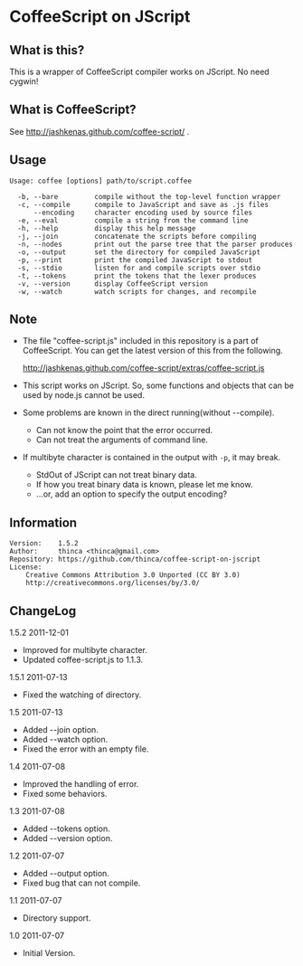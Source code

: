 # CoffeeScript on JScript

## What is this?

This is a wrapper of CoffeeScript compiler works on JScript.
No need cygwin!

## What is CoffeeScript?

See http://jashkenas.github.com/coffee-script/ .

## Usage

    Usage: coffee [options] path/to/script.coffee

      -b, --bare         compile without the top-level function wrapper
      -c, --compile      compile to JavaScript and save as .js files
          --encoding     character encoding used by source files
      -e, --eval         compile a string from the command line
      -h, --help         display this help message
      -j, --join         concatenate the scripts before compiling
      -n, --nodes        print out the parse tree that the parser produces
      -o, --output       set the directory for compiled JavaScript
      -p, --print        print the compiled JavaScript to stdout
      -s, --stdio        listen for and compile scripts over stdio
      -t, --tokens       print the tokens that the lexer produces
      -v, --version      display CoffeeScript version
      -w, --watch        watch scripts for changes, and recompile

## Note

- The file "coffee-script.js" included in this repository is a part of CoffeeScript.
  You can get the latest version of this from the following.

  http://jashkenas.github.com/coffee-script/extras/coffee-script.js

- This script works on JScript. So, some functions and objects that can be used by node.js cannot be used.

- Some problems are known in the direct running(without --compile).
  - Can not know the point that the error occurred.
  - Can not treat the arguments of command line.

- If multibyte character is contained in the output with `-p`, it may break.
  - StdOut of JScript can not treat binary data.
  - If how you treat binary data is known, please let me know.
  - ...or, add an option to specify the output encoding?

## Information

    Version:    1.5.2
    Author:     thinca <thinca@gmail.com>
    Repository: https://github.com/thinca/coffee-script-on-jscript
    License:
        Creative Commons Attribution 3.0 Unported (CC BY 3.0)
        http://creativecommons.org/licenses/by/3.0/


## ChangeLog

1.5.2  2011-12-01

- Improved for multibyte character.
- Updated coffee-script.js to 1.1.3.

1.5.1  2011-07-13

- Fixed the watching of directory.

1.5  2011-07-13

- Added --join option.
- Added --watch option.
- Fixed the error with an empty file.

1.4  2011-07-08

- Improved the handling of error.
- Fixed some behaviors.

1.3  2011-07-08

- Added --tokens option.
- Added --version option.

1.2  2011-07-07

- Added --output option.
- Fixed bug that can not compile.

1.1  2011-07-07

- Directory support.

1.0  2011-07-07

- Initial Version.
